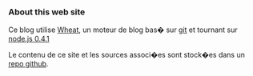 ### About this web site

Ce blog utilise [Wheat](http://github.com/creationix/wheat), un moteur de blog bas� sur [git]() et tournant sur [node.js 0.4.1](http://nodejs.org/) 

Le contenu de ce site et les sources associ�es sont stock�es dans un [repo github](https://github.com/pullrequest-org/PullRequest).
